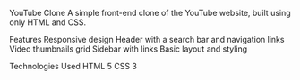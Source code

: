 YouTube Clone
A simple front-end clone of the YouTube website, built using only HTML and CSS.

Features
Responsive design
Header with a search bar and navigation links
Video thumbnails grid
Sidebar with links
Basic layout and styling


Technologies Used
HTML 5
CSS 3
